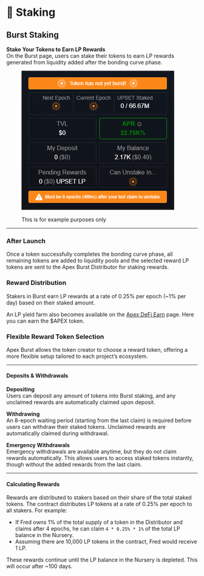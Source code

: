 # 🚰 Staking

## Burst Staking

**Stake Your Tokens to Earn LP Rewards**\
On the Burst page, users can stake their tokens to earn LP rewards generated from liquidity added after the bonding curve phase.

<figure><img src="../.gitbook/assets/image (4).png" alt=""><figcaption><p>This is for example purposes only</p></figcaption></figure>

***

### After Launch

Once a token successfully completes the bonding curve phase, all remaining tokens are added to liquidity pools and the selected reward LP tokens are sent to the Apex Burst Distributor for staking rewards.

### Reward Distribution

Stakers in Burst earn LP rewards at a rate of 0.25% per epoch (\~1% per day) based on their staked amount.

An LP yield farm also becomes available on the [Apex DeFi Earn](https://apexdefi.xyz/earn) page. Here you can earn the $APEX token.

### Flexible Reward Token Selection

Apex Burst allows the token creator to choose a reward token, offering a more flexible setup tailored to each project’s ecosystem.

***

#### Deposits & Withdrawals

**Depositing**\
Users can deposit any amount of tokens into Burst staking, and any unclaimed rewards are automatically claimed upon deposit.

**Withdrawing**\
An 8-epoch waiting period (starting from the last claim) is required before users can withdraw their staked tokens. Unclaimed rewards are automatically claimed during withdrawal.

**Emergency Withdrawals**\
Emergency withdrawals are available anytime, but they do not claim rewards automatically. This allows users to access staked tokens instantly, though without the added rewards from the last claim.

***

#### Calculating Rewards

Rewards are distributed to stakers based on their share of the total staked tokens. The contract distributes LP tokens at a rate of 0.25% per epoch to all stakers. For example:

* If Fred owns 1% of the total supply of a token in the Distributor and claims after 4 epochs, he can claim `4 * 0.25% * 1%` of the total LP balance in the Nursery.
* Assuming there are 10,000 LP tokens in the contract, Fred would receive 1 LP.

These rewards continue until the LP balance in the Nursery is depleted. This will occur after \~100 days.
